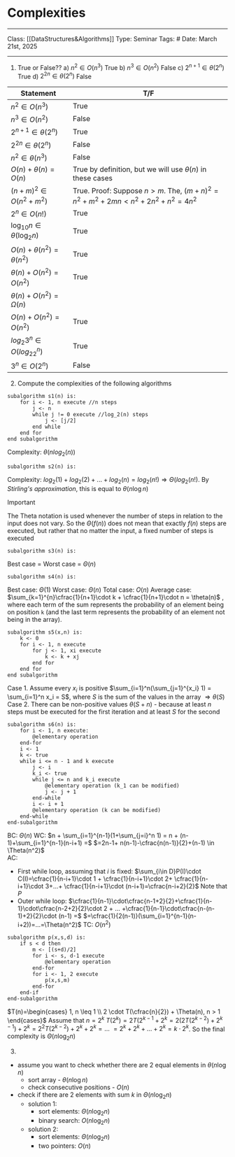 # Complexities
___
Class: [[DataStructures&Algorithms]]
Type: Seminar
Tags: # 
Date: March 21st, 2025
___

1. True or False??
a) $n^2 \in O(n^3)$ True
b) $n^3 \in O(n^2)$ False
c) $2^{n+1} \in \theta(2^n)$ True 
d) $2^{2n}\in \theta(2^n)$ False 

| Statement                       | T/F                                                                            |
| ------------------------------- | ------------------------------------------------------------------------------ |
| $n^2 \in O(n^3)$                | True                                                                           |
| $n^3 \in O(n^2)$                | False                                                                          |
| $2^{n+1} \in \theta(2^n)$       | True                                                                           |
| $2^{2n}\in \theta(2^n)$         | False                                                                          |
| $n^2\in \theta(n^3)$            | False                                                                          |
| $O(n)+\theta(n)=O(n)$           | True by definition, but we will use $\theta(n)$ in these cases                 |
| $(n+m)^2 \in O(n^2+m^2)$        | True. Proof: Suppose $n > m$. The, $(m+n)^2 = n^2+m^2+2mn < n^2+2n^2+n^2=4n^2$ |
| $2^n \in O(n!)$                 | True                                                                           |
| $\log_{10}n\in \theta(\log_2n)$ | True                                                                           |
| $O(n)+\theta(n^2)=\theta(n^2)$  | True                                                                           |
| $\theta(n)+O(n^2)= O(n^2)$      | True                                                                           |
| $\theta(n)+O(n^2)=\Omega(n)$    |                                                                                |
| $O(n)+O(n^2)=O(n^2)$            | True                                                                           |
| $log_2 3^n \in O(log_22^n)$     | True                                                                           |
| $3^n \in O(2^n)$                | False                                                                          |
2. Compute the complexities of the following algorithms
```
subalgorithm s1(n) is:
	for i <- 1, n execute //n steps
		j <- n 
		while j != 0 execute //log_2(n) steps
			j <- [j/2]
		end while
	end for 
end subalgorithm
```
Complexity: $\theta(nlog_2(n))$

```
subalgorithm s2(n) is:
```
Complexity: $log_2(1)+log_2(2)+...+log_2(n)=log_2(n!) \Rightarrow \Theta(log_2(n!)$. By *Stirling's approximation*, this is equal to $\theta(n \log n)$ 

>[!important] 
>The Theta notation is used whenever the number of steps in relation to the input does not vary. So the $\Theta(f(n))$ does not mean that exactly $f(n)$ steps are executed, but rather that no matter the input, a fixed number of steps is executed 

```
subalgorithm s3(n) is:
```
Best case = Worst case = $\Theta(n)$

```
subalgorithm s4(n) is:
```
Best case: $\Theta(1)$
Worst case: $\Theta(n)$
Total case: $O(n)$
Average case: $\sum_{k=1}^{n}\cfrac{1}{n+1}\cdot k + \cfrac{1}{n+1}\cdot n = \theta(n)$  , where each term of the sum represents the probability of an element being on position `k` (and the last term represents the probability of an element not being in the array). 

```
subalgorithm s5(x,n) is:
	k <- 0
	for i <- 1, n execute
		for j <- 1, xi execute
			k <- k + xj
		end for
	end for 
end subalgorithm

```
Case 1. Assume every $x_i$ is positive 
$\sum_{i=1}^n(\sum_{j=1}^{x_i} 1) = \sum_{i=1}^n x_i = S$, where $S$ is the sum of the values in the array $\Rightarrow \theta(S)$ 
Case 2. There can be non-positive values 
$\theta(S+n)$ - because at least $n$ steps must be executed for the first iteration and at least $S$ for the second

```
subalgorithm s6(n) is:
	for i <- 1, n execute:
		@elementary operation 
	end-for 
	i <- 1 
	k <- true 
	while i <= n - 1 and k execute
		j <- i
		k_i <- true 
		while j <= n and k_i execute
			@elementary operation (k_1 can be modified)
			j <- j + 1
		end-while
		i <- i + 1 
		@elementary operation (k can be modified)
	end-while
end-subalgorithm
```
BC: $\Theta(n)$
WC: $n + \sum_{i=1}^{n-1}(1+\sum_{j=i}^n 1) = n + (n-1)+\sum_{i=1}^{n-1}(n-i+1) =$ $=2n-1+ n(n-1)-\cfrac{n(n-1)}{2}+(n-1) \in \Theta(n^2)$      
AC: 
- First while loop, assuming that $i$ is fixed: $\sum_{i\in D}P(I)\cdot C(I)=\cfrac{1}{n-i+1}\cdot 1 + \cfrac{1}{n-i+1}\cdot 2+ \cfrac{1}{n-i+1}\cdot 3+...+ \cfrac{1}{n-i+1}\cdot (n-i+1)=\cfrac{n-i+2}{2}$ Note that $P$
- Outer while loop:
$\cfrac{1}{n-1}\cdot\cfrac{n-1+2}{2}+\cfrac{1}{n-1}\cdot\cfrac{n-2+2}{2}\cdot 2 + ... +\cfrac{1}{n-1}\cdot\cfrac{n-(n-1)+2}{2}\cdot (n-1) =$ $=\cfrac{1}{2(n-1)}(\sum_{i=1}^{n-1}(n-i+2))=...=\Theta(n^2)$
TC: $O(n^2)$ 

```
subalgorithm p(x,s,d) is:
	if s < d then
		m <- [(s+d)/2]
		for i <- s, d-1 execute
			@elementary operation 
		end-for 
		for i <- 1, 2 execute
			p(x,s,m)
		end-for
	end-if
end-subalgorithm
```

$T(n)=\begin{cases} 1, n \leq 1 \\ 2 \cdot T(\cfrac{n}{2}) + \Theta(n), n > 1 \end{cases}$
Assume that $n = 2^k$
$T(2^k)=2T(2^{k-1}+2^k=2(2T(2^{k-2})+2^{k-1})+2^k = 2^2T(2^{k-2})+2^k+2^k = ...$ $= 2^k + 2^k + ... + 2^k = k \cdot 2^k$. So the final complexity is $\Theta(n \log_2n)$  

3. 
- assume you want to check whether there are 2 equal elements in $\theta (n \log n)$
	- sort array - $\theta(n \log n)$
	- check consecutive positions  - $O(n)$
- check if there are 2 elements with sum $k$ in $\Theta(n \log_2 n)$
	- solution 1:
		- sort elements: $\Theta (n \log _2 n)$
		- binary search: $O(n \log _ 2 n)$
	- solution 2:
		-  sort elements: $\Theta (n \log _2 n)$
		- two pointers: $O(n)$